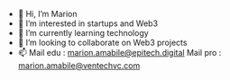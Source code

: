 - 👋 Hi, I’m Marion
- 👀 I’m interested in startups and Web3
- 🌱 I’m currently learning technology
- 💞️ I’m looking to collaborate on Web3 projects
- 📫 Mail edu : marion.amabile@epitech.digital Mail pro : marion.amabile@ventechvc.com
